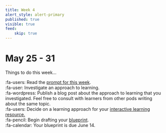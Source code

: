 ```yaml
---
title: Week 4
alert_style: alert-primary
published: true
visible: true
feed:
    skip: true
---
```


# May 25 - 31
Things to do this week...

:fa-users: Read the [prompt for this week](https://edtechuvic.ca/edci335/prompt-ldii/).  
:fa-user: Investigate an approach to learning.  
:fa-wordpress: Publish a blog post about the approach to learning that you investigated. Feel free to consult with learners from other pods writing about the same topic.   
:fa-users: Decide on a learning approach for your [interactive learning resource.](https://edtechuvic.ca/edci335/interactive-learning-resource/)  
:fa-pencil: Begin drafting your [blueprint](https://edtechuvic.ca/edci335/learning-design-blueprint/).  
:fa-calendar: Your blueprint is due June 14.
